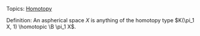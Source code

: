 Topics: [Homotopy](Homotopy)

Definition:
An aspherical space $X$ is anything of the homotopy type $K(\pi_1 X, 1) \homotopic \B \pi_1 X$. 
